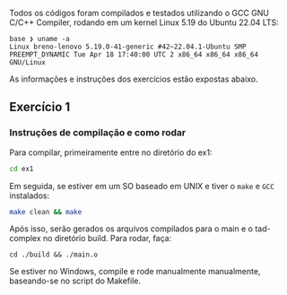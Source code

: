 Todos os códigos foram compilados e testados utilizando o GCC GNU C/C++
Compiler, rodando em um kernel Linux 5.19 do Ubuntu 22.04 LTS:

```
base ❯ uname -a
Linux breno-lenovo 5.19.0-41-generic #42~22.04.1-Ubuntu SMP PREEMPT_DYNAMIC Tue Apr 18 17:40:00 UTC 2 x86_64 x86_64 x86_64 GNU/Linux
```

As informações e instruções dos exercícios estão expostas abaixo.

## Exercício 1

### Instruções de compilação e como rodar
Para compilar, primeiramente entre no diretório do ex1:
```bash
cd ex1
```
Em seguida, se estiver em um SO baseado em UNIX e tiver o ``make`` e ``GCC`` instalados:
```bash
make clean && make
```
Após isso, serão gerados os arquivos compilados para o main e o tad-complex no diretório build.
Para rodar, faça:
```
cd ./build && ./main.o
```
Se estiver no Windows, compile e rode manualmente manualmente, baseando-se no script do Makefile.
